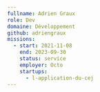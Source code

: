 ```yaml
---
fullname: Adrien Graux
role: Dev
domaine: Développement
github: adriengraux
missions:
  - start: 2021-11-08
    end: 2023-09-30
    status: service
    employer: Octo
    startups:
      - l-application-du-cej
---
```

